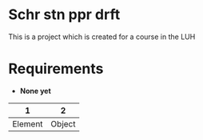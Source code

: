 # Schr stn ppr drft
This is a project which is created for a course in the LUH

# Requirements

- **None yet**


| 1 | 2 |
| ------ | ------ |
| Element | Object |

